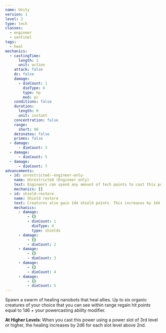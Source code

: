 ```yaml
---
name: Unity
version: 1
level: 2
type: tech
classes:
  - engineer
  - sentinel
tags:
  - heal
mechanics:
  - castingTime:
      length: 1
      unit: action
    attack: false
    dc: false
    damage:
      - dieCount: 1
        dieType: 6
        type: hp
        mod: pc
    conditions: false
    duration:
      length: 0
      unit: instant
    concentration: false
    range:
      short: 90
    detonates: false
    primes: false
  - damage:
      - dieCount: 3
  - damage:
      - dieCount: 5
  - damage:
      - dieCount: 7
advancements:
  - id: unrestricted--engineer-only-
    name: Unrestricted (Engineer only)
    text: Engineers can spend any amount of tech points to cast this power. They are not limited by their Tech Point Limit column.
    mechanics: []
  - id: shield-restore
    name: Shield restore
    text: Creatures also gain 1d4 shield points. This increases by 1d4 for each power slot above the 2nd.
    mechanics:
      - damage:
          - {}
          - dieCount: 1
            dieType: 4
            type: shields
      - damage:
          - {}
          - dieCount: 2
      - damage:
          - {}
          - dieCount: 3
      - damage:
          - {}
          - dieCount: 4
      - damage:
          - {}
          - dieCount: 5
---
```

Spawn a swarm of healing nanobots that heal allies. Up to six organic creatures of your choice that you can see within range
regain hit points equal to 1d6 + your powercasting ability modifier.

__At Higher Levels__: When you cast this power using a power slot of 3rd level or higher, the healing increases
by 2d6 for each slot level above 2nd.
